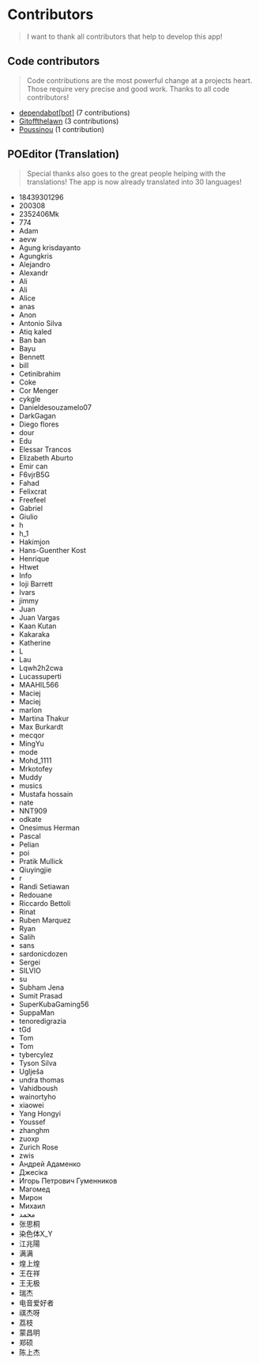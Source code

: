 # Contributors

> I want to thank all contributors that help to develop this app!

## Code contributors

> Code contributions are the most powerful change at a projects heart.
> Those require very precise and good work. Thanks to all code contributors!

 
* [dependabot[bot]](https://github.com/apps/dependabot) (7 contributions)  
* [Gitoffthelawn](https://github.com/Gitoffthelawn) (3 contributions)  
* [Poussinou](https://github.com/Poussinou) (1 contribution) 

## POEditor (Translation)

> Special thanks also goes to the great people helping with the translations!
> The app is now already translated into 30 languages!

 
* 18439301296  
* 200308  
* 2352406Mk  
* 774  
* Adam  
* aevw  
* Agung krisdayanto  
* Agungkris  
* Alejandro  
* Alexandr  
* Ali  
* Ali  
* Alice  
* anas  
* Anon  
* Antonio Silva  
* Atiq kaled  
* Ban ban  
* Bayu  
* Bennett  
* bill  
* Cetinibrahim  
* Coke  
* Cor Menger  
* cykgle  
* Danieldesouzamelo07  
* DarkGagan  
* Diego flores   
* dour  
* Edu  
* Elessar Trancos  
* Elizabeth Aburto  
* Emir can  
* F6vjrB5G  
* Fahad  
* Felixcrat  
* Freefeel  
* Gabriel  
* Giulio  
* h  
* h_1  
* Hakimjon  
* Hans-Guenther Kost  
* Henrique  
* Htwet  
* Info  
* Ioji Barrett  
* Ivars   
* jimmy  
* Juan  
* Juan Vargas  
* Kaan Kutan  
* Kakaraka  
* Katherine  
* L  
* Lau  
* Lqwh2h2cwa  
* Lucassuperti  
* MAAHIL566  
* Maciej  
* Maciej   
* marlon  
* Martina Thakur  
* Max Burkardt  
* mecqor  
* MingYu  
* mode  
* Mohd_1111  
* Mrkotofey  
* Muddy  
* musics  
* Mustafa hossain  
* nate  
* NNT909  
* odkate  
* Onesimus Herman  
* Pascal  
* Pelian  
* poi  
* Pratik Mullick  
* Qiuyingjie  
* r  
* Randi Setiawan  
* Redouane  
* Riccardo Bettoli  
* Rinat  
* Ruben Marquez   
* Ryan  
* Salih  
* sans  
* sardonicdozen  
* Sergei  
* SILVIO  
* su  
* Subham Jena  
* Sumit Prasad  
* SuperKubaGaming56  
* SuppaMan  
* tenoredigrazia  
* tGd  
* Tom  
* Tom  
* tybercylez  
* Tyson Silva  
* Uglješa  
* undra thomas  
* Vahidboush  
* wainortyho  
* xiaowei  
* Yang Hongyi  
* Youssef   
* zhanghm  
* zuoxp  
* Zurich Rose  
* zwis  
* Андрей Адаменко  
* Джесіка  
* Игорь Петрович Гуменников  
* Магомед  
* Мирон  
* Михаил  
* محمد  
* 张思桐  
* 染色体X_Y  
* 江兆陽  
* 满满  
* 煌上煌  
* 王在祥  
* 王无极  
* 瑞杰  
* 电音爱好者  
* 祺杰呀  
* 荔枝  
* 蒙昌明  
* 郑硕  
* 陈上杰 